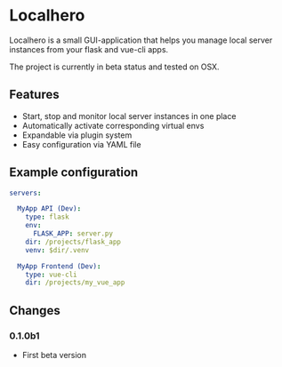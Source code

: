 # Localhero

Localhero is a small GUI-application that helps you manage local server instances from your flask and vue-cli apps.

The project is currently in beta status and tested on OSX.

## Features

* Start, stop and monitor local server instances in one place
* Automatically activate corresponding virtual envs
* Expandable via plugin system
* Easy configuration via YAML file

## Example configuration

``` yaml
servers:

  MyApp API (Dev):
    type: flask
    env:
      FLASK_APP: server.py
    dir: /projects/flask_app
    venv: $dir/.venv

  MyApp Frontend (Dev):
    type: vue-cli
    dir: /projects/my_vue_app
```

## Changes

### 0.1.0b1

* First beta version